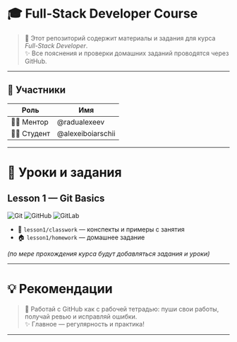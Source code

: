 # 🎓 Full-Stack Developer Course

> 📘 Этот репозиторий содержит материалы и задания для курса *Full-Stack Developer*.  
> ✨ Все пояснения и проверки домашних заданий проводятся через GitHub.

---

## 👥 Участники

| Роль     | Имя               |
|----------|-------------------|
| 🧑‍🏫 Ментор | @radualexeev       |
| 👨‍💻 Студент | @alexeiboiarschii |

---

# 📒 Уроки и задания

## Lesson 1 — Git Basics 
![Git](https://img.shields.io/badge/Git-%23F05033?style=for-the-badge&logo=git&logoColor=white) ![GitHub](https://img.shields.io/badge/GitHub-%23181717?style=for-the-badge&logo=github&logoColor=white) ![GitLab](https://img.shields.io/badge/GitLab-%23FC6D26?style=for-the-badge&logo=gitlab&logoColor=white)
- 📂 `lesson1/classwork` — конспекты и примеры с занятия  
- 🏠 `lesson1/homework` — домашнее задание  

*(по мере прохождения курса будут добавляться задания и уроки)*

---

# 💡 Рекомендации
> 🚀 Работай с GitHub как с рабочей тетрадью: пуши свои работы, получай ревью и исправляй ошибки.  
> ✨ Главное — регулярность и практика!

---
